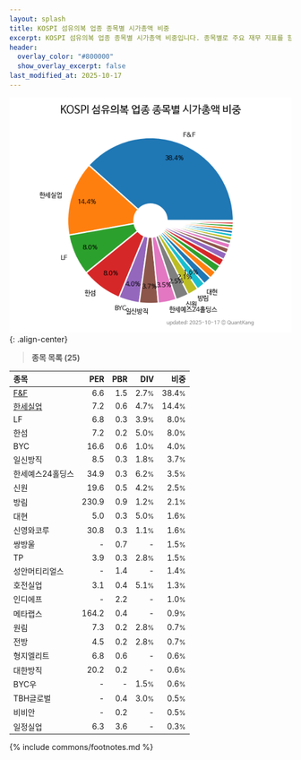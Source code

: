```yaml
---
layout: splash
title: KOSPI 섬유의복 업종 종목별 시가총액 비중
excerpt: KOSPI 섬유의복 업종 종목별 시가총액 비중입니다. 종목별로 주요 재무 지표를 함께 표시합니다.
header:
  overlay_color: "#800000"
  show_overlay_excerpt: false
last_modified_at: 2025-10-17
---
```



![KOSPI 섬유의복 업종 종목별 시가총액 비중](/stats/sector/images/kospi_업종_섬유의복_종목.png){: .align-center}


> **종목 목록 (25)**<a id="list"></a>

| **종목** | **PER** | **PBR** | **DIV** | **비중** |
| :------- | ------: | ------: | ------: | -------: |
| [F&F](/383220/) | 6.6 | 1.5 | 2.7<small>%</small> | 38.4<small>%</small> |
| [한세실업](/105630/) | 7.2 | 0.6 | 4.7<small>%</small> | 14.4<small>%</small> |
| LF | 6.8 | 0.3 | 3.9<small>%</small> | 8.0<small>%</small> |
| 한섬 | 7.2 | 0.2 | 5.0<small>%</small> | 8.0<small>%</small> |
| BYC | 16.6 | 0.6 | 1.0<small>%</small> | 4.0<small>%</small> |
| 일신방직 | 8.5 | 0.3 | 1.8<small>%</small> | 3.7<small>%</small> |
| 한세예스24홀딩스 | 34.9 | 0.3 | 6.2<small>%</small> | 3.5<small>%</small> |
| 신원 | 19.6 | 0.5 | 4.2<small>%</small> | 2.5<small>%</small> |
| 방림 | 230.9 | 0.9 | 1.2<small>%</small> | 2.1<small>%</small> |
| 대현 | 5.0 | 0.3 | 5.0<small>%</small> | 1.6<small>%</small> |
| 신영와코루 | 30.8 | 0.3 | 1.1<small>%</small> | 1.6<small>%</small> |
| 쌍방울 | - | 0.7 | - | 1.5<small>%</small> |
| TP | 3.9 | 0.3 | 2.8<small>%</small> | 1.5<small>%</small> |
| 성안머티리얼스 | - | 1.4 | - | 1.4<small>%</small> |
| 호전실업 | 3.1 | 0.4 | 5.1<small>%</small> | 1.3<small>%</small> |
| 인디에프 | - | 2.2 | - | 1.0<small>%</small> |
| 메타랩스 | 164.2 | 0.4 | - | 0.9<small>%</small> |
| 원림 | 7.3 | 0.2 | 2.8<small>%</small> | 0.7<small>%</small> |
| 전방 | 4.5 | 0.2 | 2.8<small>%</small> | 0.7<small>%</small> |
| 형지엘리트 | 6.8 | 0.6 | - | 0.6<small>%</small> |
| 대한방직 | 20.2 | 0.2 | - | 0.6<small>%</small> |
| BYC우 | - | - | 1.5<small>%</small> | 0.6<small>%</small> |
| TBH글로벌 | - | 0.4 | 3.0<small>%</small> | 0.5<small>%</small> |
| 비비안 | - | 0.2 | - | 0.5<small>%</small> |
| 일정실업 | 6.3 | 3.6 | - | 0.3<small>%</small> |

{% include commons/footnotes.md %}